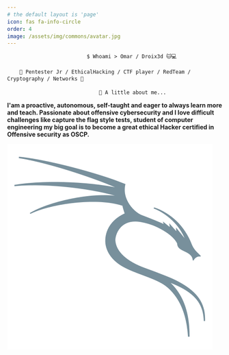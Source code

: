 ```yaml
---
# the default layout is 'page'
icon: fas fa-info-circle
order: 4
image: /assets/img/commons/avatar.jpg
---
```

                              $ Whoami > Omar / Droix3d 🐱💻  

        📍 Pentester Jr / EthicalHacking / CTF player / RedTeam / Cryptography / Networks 📍
                            
                                  👤 A little about me...

**I'am a proactive, autonomous, self-taught and eager to always learn more and teach. Passionate about offensive cybersecurity and I love difficult challenges like capture the flag style tests, student of computer engineering my big goal is to become a great ethical Hacker certified in Offensive security as OSCP.**

![](/assets/img/commons/about/kali-linux.png)


 
